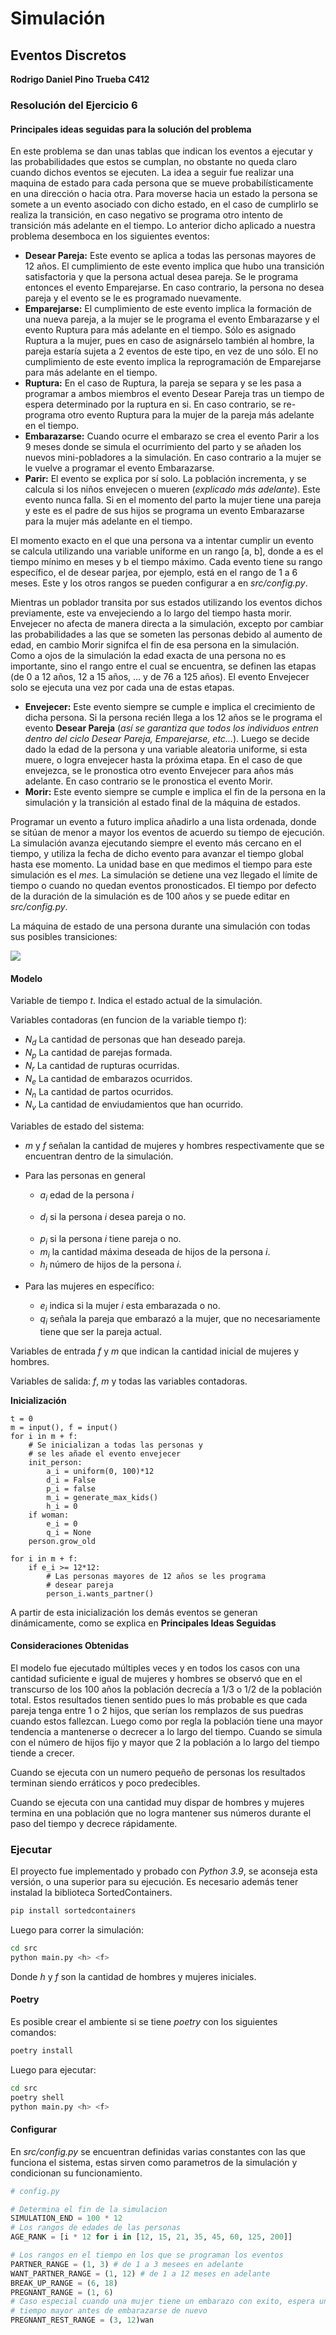 # Simulación

## Eventos Discretos

**Rodrigo Daniel Pino Trueba C412** 



### Resolución del Ejercicio 6

#### Principales ideas seguidas para la solución del problema

En este problema se dan unas tablas que indican los eventos a ejecutar y las probabilidades que estos se cumplan, no obstante no queda claro cuando dichos eventos se ejecuten. La idea a seguir fue realizar una maquina de estado para cada persona que se mueve probabilísticamente en una dirección o hacia otra. Para moverse hacia un estado la persona se somete a un evento asociado con dicho estado, en el caso de cumplirlo se realiza la transición, en caso negativo se programa otro intento de transición más adelante en el tiempo. Lo anterior dicho aplicado a nuestra problema desemboca en los siguientes eventos:

* **Desear Pareja:** Este evento se aplica a todas las personas mayores de 12 años. El cumplimiento de este evento implica que hubo una transición satisfactoria y que la persona actual desea pareja. Se le programa entonces el evento Emparejarse. En caso contrario, la persona no desea pareja y el evento se le es programado nuevamente.
* **Emparejarse:** El cumplimiento de este evento implica la formación de una nueva pareja, a la mujer se le programa el evento Embarazarse y el evento Ruptura para más adelante en el tiempo. Sólo es asignado Ruptura a la mujer, pues en caso de asignárselo también al hombre, la pareja estaría sujeta a 2 eventos de este tipo, en vez de uno sólo.  El no cumplimiento de este evento implica la reprogramación de Emparejarse para más adelante en el tiempo.
* **Ruptura:** En el caso de Ruptura, la pareja se separa y se les pasa a programar a ambos miembros el evento Desear Pareja tras un tiempo de espera determinado por la ruptura en si. En caso contrario, se re-programa otro evento Ruptura para la mujer de la pareja más adelante en el tiempo.
* **Embarazarse:** Cuando ocurre el embarazo se crea el evento Parir a los 9 meses donde se simula el ocurrimiento del parto y se añaden los nuevos mini-pobladores a la simulación. En caso contrario a la mujer se le vuelve a programar el evento Embarazarse.
* **Parir:** El evento se explica por sí solo. La población incrementa, y se calcula si los niños envejecen o mueren (_explicado más adelante_). Este evento nunca falla. Si en el momento del parto la mujer tiene una pareja y este es el padre de sus hijos se programa un evento Embarazarse para la mujer más adelante en el tiempo.

El momento exacto en el que una persona va a intentar cumplir un evento se calcula utilizando una variable uniforme en un rango [a, b], donde a es el tiempo mínimo en meses y b el tiempo máximo. Cada evento tiene su rango específico, el de desear parjea, por ejemplo, está en el rango de 1 a 6 meses. Este y los otros rangos se pueden configurar a en _src/config.py_.

Mientras un poblador transita por sus estados utilizando los eventos dichos previamente, este va envejeciendo a lo largo del tiempo hasta morir. Envejecer no afecta de manera directa a la simulación, excepto por cambiar las probabilidades a las que se someten las personas debido al aumento de edad, en cambio Morir signifca el fin de esa persona en la simulación. Como a ojos de la simulación la edad exacta de una persona no es importante, sino el rango entre el cual se encuentra, se definen las etapas (de 0 a 12 años, 12 a 15 años, ... y de 76 a 125 años). El evento Envejecer solo se ejecuta una vez por cada una de estas etapas. 

* **Envejecer:** Este evento siempre se cumple e implica el crecimiento de dicha persona. Si la persona recién llega a los 12 años se le programa el evento **Desear Pareja** (_así se garantiza que todos los individuos entren dentro del ciclo Desear Pareja, Emparejarse, etc..._).  Luego se decide dado la edad de la persona y una variable aleatoria uniforme, si esta muere, o logra envejecer hasta la próxima etapa. En el caso de que envejezca, se le pronostica otro evento Envejecer para años más adelante. En caso contrario se le pronostica el evento Morir.
* **Morir:** Este evento siempre se cumple e implica el fin de la persona en la simulación y la transición al estado final de la máquina de estados.

Programar un evento a futuro implica añadirlo a una lista ordenada, donde se sitúan de menor a mayor los eventos de acuerdo su tiempo de ejecución. La simulación avanza ejecutando siempre el evento más cercano en el tiempo, y utiliza la fecha de dicho evento para avanzar el tiempo global hasta ese momento. La unidad base en que medimos el tiempo para este simulación es el _mes._ La simulación se detiene una vez llegado el límite de tiempo o cuando no quedan eventos pronosticados. El tiempo por defecto de la duración de la simulación es de 100 años y se puede editar en _src/config.py_. 

La máquina de estado de una persona durante una simulación con todas sus posibles transiciones:

![](./diagram.png)

#### Modelo

Variable de tiempo $t$. Indica el estado actual de la simulación.

Variables contadoras (en funcion de la variable tiempo $t$):

* $N_{d}$ La cantidad de personas que han deseado pareja.
* $N_p$ La cantidad de parejas formada.
* $N_r$ La cantidad de rupturas ocurridas.
* $N_e$ La cantidad de embarazos ocurridos.
* $N_n$ La cantidad de partos ocurridos.
* $N_v$ La cantidad de enviudamientos que han ocurrido.

Variables de estado del sistema:

* $m$ y $f$  señalan la cantidad de mujeres y hombres respectivamente que se encuentran dentro de la simulación.

* Para las personas en general

  * $a_i$ edad de la persona $i$

  * $d_i$ si la persona $i$ desea pareja o no.

  - $p_i$ si la persona $i$ tiene pareja o no.
  - $m_i$ la cantidad máxima deseada de hijos de la persona $i$.
  - $h_i$ número de hijos de la persona $i$.

* Para las mujeres en específico:
  * $e_i$ indica si la mujer $i$ esta embarazada o no.
  * $q_i$ señala la pareja que embarazó a la mujer, que no necesariamente tiene que ser la pareja actual.  

Variables de entrada $f$ y $m$ que indican la cantidad inicial de mujeres y hombres.

Variables de salida: $f$, $m$ y todas las variables contadoras.

**Inicialización**

```
t = 0
m = input(), f = input()
for i in m + f:
	# Se inicializan a todas las personas y 
	# se les añade el evento envejecer
	init_person:
		a_i = uniform(0, 100)*12
		d_i = False
		p_i = false
		m_i = generate_max_kids()
		h_i = 0
	if woman:
		e_i = 0
		q_i = None
	person.grow_old

for i in m + f:
	if e_i >= 12*12:
		# Las personas mayores de 12 años se les programa
		# desear pareja
		person_i.wants_partner()
```

A partir de esta inicialización los demás eventos se generan dinámicamente, como se explica en **Principales Ideas Seguidas**

#### Consideraciones Obtenidas

El modelo fue ejecutado múltiples veces y en todos los casos con una cantidad suficiente e igual de mujeres y hombres se observó que en el transcurso de los 100 años la población decrecía a 1/3 o 1/2 de la población total. Estos resultados tienen sentido pues lo más probable es que cada pareja tenga entre 1 o 2 hijos, que serían los remplazos de sus puedras cuando estos fallezcan. Luego como por regla la población tiene una mayor tendencia a mantenerse o decrecer a lo largo del tiempo. Cuando se simula con el número de hijos fijo y mayor que 2 la población a lo largo del tiempo tiende a crecer.

Cuando se ejecuta con un numero pequeño de personas los resultados terminan siendo erráticos y poco predecibles.

Cuando se ejecuta con una cantidad muy dispar de hombres y mujeres termina en una población que no logra mantener sus números durante el paso del tiempo y decrece rápidamente. 

### Ejecutar

El proyecto fue implementado y probado con _Python 3.9_, se aconseja esta versión, o una superior para su ejecución. Es necesario además tener instalad la biblioteca SortedContainers.

```bash
pip install sortedcontainers
```

Luego para correr la simulación:

```bash
cd src
python main.py <h> <f>
```

Donde _h_ y _f_ son la cantidad de hombres y mujeres iniciales.

#### Poetry

Es posible crear el ambiente si se tiene _poetry_ con los siguientes comandos:

```bash
poetry install
```

Luego para ejecutar:

```bash
cd src
poetry shell
python main.py <h> <f>
```

#### Configurar

En _src/config.py_ se encuentran definidas varias constantes con las que funciona el sistema, estas sirven como parametros de la simulación y condicionan su funcionamiento.

```python
# config.py

# Determina el fin de la simulacion
SIMULATION_END = 100 * 12
# Los rangos de edades de las personas
AGE_RANK = [i * 12 for i in [12, 15, 21, 35, 45, 60, 125, 200]]

# Los rangos en el tiempo en los que se programan los eventos 
PARTNER_RANGE = (1, 3) # de 1 a 3 mesees en adelante
WANT_PARTNER_RANGE = (1, 12) # de 1 a 12 meses en adelante
BREAK_UP_RANGE = (6, 18)
PREGNANT_RANGE = (1, 6)
# Caso especial cuando una mujer tiene un embarazo con exito, espera un
# tiempo mayor antes de embarazarse de nuevo
PREGNANT_REST_RANGE = (3, 12)wan
```
